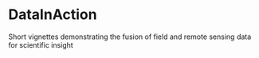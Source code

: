 # DataInAction
Short vignettes demonstrating the fusion of field and remote sensing data for scientific insight
